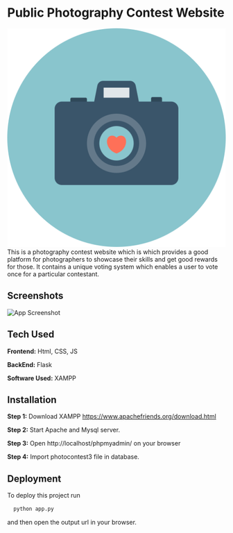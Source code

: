 
# Public Photography Contest Website
<img src="https://github.com/palashsinghai/Public-Photography-Contest-Website/blob/main/static/img/camera.png">
This is a photography contest website which is which provides a good platform for photographers to showcase their skills and get good rewards for those.
It contains a unique voting system which enables a user to vote once for a particular contestant.


## Screenshots

![App Screenshot](https://github.com/palashsinghai/screenshots/blob/main/public_photography_contest_website_ss/result_page.png) 
## Tech Used

**Frontend:** Html, CSS, JS

**BackEnd:** Flask

**Software Used:** XAMPP

  
## Installation

**Step 1:**
Download XAMPP
https://www.apachefriends.org/download.html

**Step 2:**
Start Apache and Mysql server.

**Step 3:**
Open http://localhost/phpmyadmin/ on your browser

**Step 4:**
Import photocontest3 file in database.
## Deployment

To deploy this project run

```bash
  python app.py
```

  and then open the output url in your browser.
